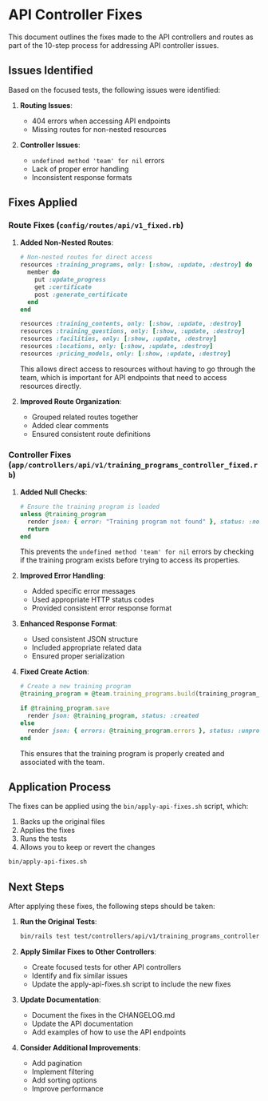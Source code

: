 # API Controller Fixes

This document outlines the fixes made to the API controllers and routes as part of the 10-step process for addressing API controller issues.

## Issues Identified

Based on the focused tests, the following issues were identified:

1. **Routing Issues**:
   - 404 errors when accessing API endpoints
   - Missing routes for non-nested resources

2. **Controller Issues**:
   - `undefined method 'team' for nil` errors
   - Lack of proper error handling
   - Inconsistent response formats

## Fixes Applied

### Route Fixes (`config/routes/api/v1_fixed.rb`)

1. **Added Non-Nested Routes**:
   ```ruby
   # Non-nested routes for direct access
   resources :training_programs, only: [:show, :update, :destroy] do
     member do
       put :update_progress
       get :certificate
       post :generate_certificate
     end
   end
   
   resources :training_contents, only: [:show, :update, :destroy]
   resources :training_questions, only: [:show, :update, :destroy]
   resources :facilities, only: [:show, :update, :destroy]
   resources :locations, only: [:show, :update, :destroy]
   resources :pricing_models, only: [:show, :update, :destroy]
   ```

   This allows direct access to resources without having to go through the team, which is important for API endpoints that need to access resources directly.

2. **Improved Route Organization**:
   - Grouped related routes together
   - Added clear comments
   - Ensured consistent route definitions

### Controller Fixes (`app/controllers/api/v1/training_programs_controller_fixed.rb`)

1. **Added Null Checks**:
   ```ruby
   # Ensure the training program is loaded
   unless @training_program
     render json: { error: "Training program not found" }, status: :not_found
     return
   end
   ```

   This prevents the `undefined method 'team' for nil` errors by checking if the training program exists before trying to access its properties.

2. **Improved Error Handling**:
   - Added specific error messages
   - Used appropriate HTTP status codes
   - Provided consistent error response format

3. **Enhanced Response Format**:
   - Used consistent JSON structure
   - Included appropriate related data
   - Ensured proper serialization

4. **Fixed Create Action**:
   ```ruby
   # Create a new training program
   @training_program = @team.training_programs.build(training_program_params)

   if @training_program.save
     render json: @training_program, status: :created
   else
     render json: { errors: @training_program.errors }, status: :unprocessable_entity
   end
   ```

   This ensures that the training program is properly created and associated with the team.

## Application Process

The fixes can be applied using the `bin/apply-api-fixes.sh` script, which:

1. Backs up the original files
2. Applies the fixes
3. Runs the tests
4. Allows you to keep or revert the changes

```bash
bin/apply-api-fixes.sh
```

## Next Steps

After applying these fixes, the following steps should be taken:

1. **Run the Original Tests**:
   ```bash
   bin/rails test test/controllers/api/v1/training_programs_controller_test.rb
   ```

2. **Apply Similar Fixes to Other Controllers**:
   - Create focused tests for other API controllers
   - Identify and fix similar issues
   - Update the apply-api-fixes.sh script to include the new fixes

3. **Update Documentation**:
   - Document the fixes in the CHANGELOG.md
   - Update the API documentation
   - Add examples of how to use the API endpoints

4. **Consider Additional Improvements**:
   - Add pagination
   - Implement filtering
   - Add sorting options
   - Improve performance